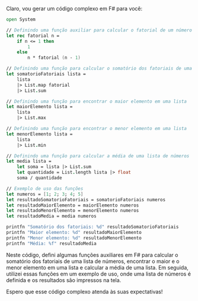 Claro, vou gerar um código complexo em F# para você:

```fsharp
open System

// Definindo uma função auxiliar para calcular o fatorial de um número
let rec fatorial n =
    if n <= 1 then
        1
    else
        n * fatorial (n - 1)

// Definindo uma função para calcular o somatório dos fatoriais de uma lista de números
let somatorioFatoriais lista =
    lista
    |> List.map fatorial
    |> List.sum

// Definindo uma função para encontrar o maior elemento em uma lista
let maiorElemento lista =
    lista
    |> List.max

// Definindo uma função para encontrar o menor elemento em uma lista
let menorElemento lista =
    lista
    |> List.min

// Definindo uma função para calcular a média de uma lista de números
let media lista =
    let soma = lista |> List.sum
    let quantidade = List.length lista |> float
    soma / quantidade

// Exemplo de uso das funções
let numeros = [1; 2; 3; 4; 5]
let resultadoSomatorioFatoriais = somatorioFatoriais numeros
let resultadoMaiorElemento = maiorElemento numeros
let resultadoMenorElemento = menorElemento numeros
let resultadoMedia = media numeros

printfn "Somatório dos fatoriais: %d" resultadoSomatorioFatoriais
printfn "Maior elemento: %d" resultadoMaiorElemento
printfn "Menor elemento: %d" resultadoMenorElemento
printfn "Média: %f" resultadoMedia
```

Neste código, defini algumas funções auxiliares em F# para calcular o somatório dos fatoriais de uma lista de números, encontrar o maior e o menor elemento em uma lista e calcular a média de uma lista. Em seguida, utilizei essas funções em um exemplo de uso, onde uma lista de números é definida e os resultados são impressos na tela.

Espero que esse código complexo atenda às suas expectativas!